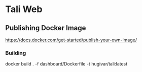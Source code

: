 # Tali Web

## Publishing Docker Image
https://docs.docker.com/get-started/publish-your-own-image/ 

### Building
docker build . -f dashboard/Dockerfile -t hugivar/tali:latest
